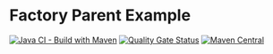 # Factory Parent Example
[![Java CI - Build with Maven](https://github.com/BhuwanUpadhyay/factory-parent-example/workflows/Java%20CI%20-%20Build%20with%20Maven/badge.svg)](https://github.com/BhuwanUpadhyay/factory-parent-example/actions)
[![Quality Gate Status](https://sonarcloud.io/api/project_badges/measure?project=io.github.bhuwanupadhyay%3Afactory-parent-example&metric=alert_status)](https://sonarcloud.io/dashboard?id=io.github.bhuwanupadhyay%3Afactory-parent-example)
[![Maven Central](https://img.shields.io/maven-central/v/io.github.bhuwanupadhyay/factory-parent-example)](https://mvnrepository.com/artifact/io.github.bhuwanupadhyay/factory-parent-example)
